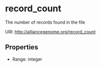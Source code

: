 # record_count

The number of records found in the file

URI: http://alliancegenome.org/record_count



<!-- no inheritance hierarchy -->


## Properties

 * Range: integer


